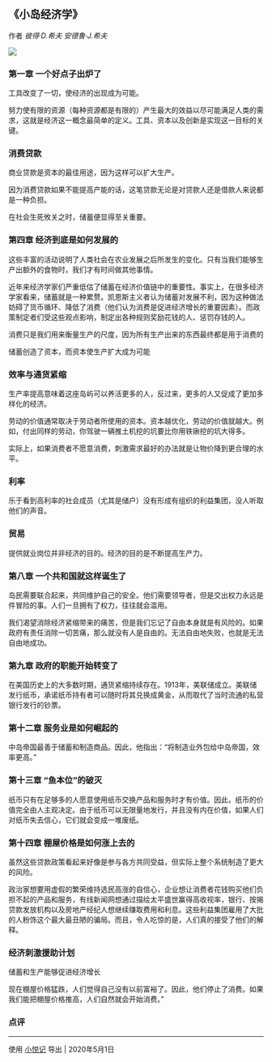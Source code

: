 
## 《小岛经济学》
作者 *彼得·D.希夫 安德鲁·J.希夫*

![](https://wfqqreader-1252317822.image.myqcloud.com/cover/417/912417/t6_912417.jpg)

### 第一章 一个好点子出炉了

工具改变了一切，使经济的出现成为可能。

努力使有限的资源（每种资源都是有限的）产生最大的效益以尽可能满足人类的需求，这就是经济这一概念最简单的定义。工具、资本以及创新是实现这一目标的关键。

### 消费贷款

商业贷款是资本的最佳用途，因为这样可以扩大生产。

因为消费贷款如果不能提高产能的话，这笔贷款无论是对贷款人还是借款人来说都是一种负担。

在社会生死攸关之时，储蓄便显得至关重要。

### 第四章 经济到底是如何发展的

这些丰富的活动说明了人类社会在农业发展之后所发生的变化。只有当我们能够生产出额外的食物时，我们才有时间做其他事情。

近年来经济学家们严重低估了储蓄在经济价值链中的重要性。事实上，在很多经济学家看来，储蓄就是一种累赘。凯恩斯主义者认为储蓄对发展不利，因为这种做法妨碍了货币循环、降低了消费（他们认为消费是促进经济增长的重要因素）。而政策制定者们受这些观点影响，制定出各种规则奖励花钱的人、惩罚存钱的人。

消费只是我们用来衡量生产的尺度，因为所有生产出来的东西最终都是用于消费的

储蓄创造了资本，而资本使生产扩大成为可能

### 效率与通货紧缩

生产率提高意味着这座岛屿可以养活更多的人，反过来，更多的人又促成了更加多样化的经济。

劳动的价值通常取决于劳动者所使用的资本。资本越优化，劳动的价值就越大。例如，付出同样的劳动，你驾驶一辆推土机挖的坑要比你用铁锹挖的坑大得多。

实际上，如果消费者不愿意消费，刺激需求最好的办法就是让物价降到更合理的水平。

### 利率

乐于看到高利率的社会成员（尤其是储户）没有形成有组织的利益集团，没人听取他们的声音。

### 贸易

提供就业岗位并非经济的目的。经济的目的是不断提高生产力。

### 第八章 一个共和国就这样诞生了

岛民需要联合起来，共同维护自己的安全。他们需要领导者，但是交出权力永远是件冒险的事。人们一旦拥有了权力，往往就会滥用。

我们渴望消除经济紧缩带来的痛苦，但是我们忘记了自由本身就是有风险的。如果政府有责任消除一切苦痛，那么就没有人是自由的。无法自由地失败，也就是无法自由地成功。

### 第九章 政府的职能开始转变了

在美国历史上的大多数时期，通货紧缩持续存在。1913年，美联储成立。美联储发行纸币，承诺纸币持有者可以随时将其兑换成黄金，从而取代了当时流通的私营银行发行的钞票。

### 第十二章 服务业是如何崛起的

中岛帝国最善于储蓄和制造商品。因此，他指出：“将制造业外包给中岛帝国，效率更高。”

### 第十三章 “鱼本位”的破灭

纸币只有在足够多的人愿意使用纸币交换产品和服务时才有价值。因此，纸币的价值完全由人主观决定。由于纸币可以无限量地发行，并且没有内在价值，如果人们对纸币失去信心，它们就会变成一堆废纸。

### 第十四章 棚屋价格是如何涨上去的

虽然这些贷款政策看起来好像是参与各方共同受益，但实际上整个系统制造了更大的风险。

政治家想要用虚假的繁荣维持选民高涨的自信心，企业想让消费者花钱购买他们负担不起的产品和服务，有线新闻网想通过描绘太平盛世赢得高收视率，银行、按揭贷款发放机构以及房地产经纪人想继续赚取费用和利息。这些利益集团雇用了大批的人粉饰这个最大最丑陋的骗局。而且，令人吃惊的是，人们真的接受了他们的解释。

### 经济刺激援助计划

储蓄和生产能够促进经济增长

现在棚屋价格猛跌，人们觉得自己没有以前富裕了。因此，他们停止了消费。如果我们能把棚屋价格推高，人们自然就会开始消费。”

### 点评
 

---
使用  [小悦记](http://www.chengxiangqian.com/xiaoyueji)  导出 | 2020年5月1日 